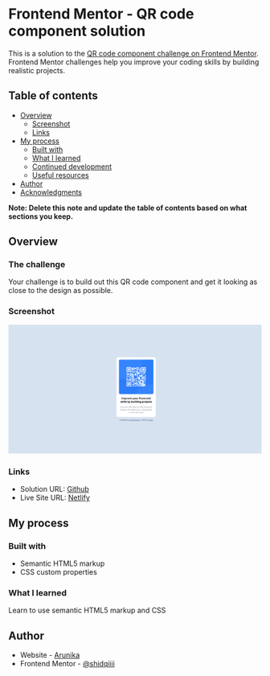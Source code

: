 # Frontend Mentor - QR code component solution

This is a solution to the [QR code component challenge on Frontend Mentor](https://www.frontendmentor.io/challenges/qr-code-component-iux_sIO_H). Frontend Mentor challenges help you improve your coding skills by building realistic projects.

## Table of contents

- [Overview](#overview)
  - [Screenshot](#screenshot)
  - [Links](#links)
- [My process](#my-process)
  - [Built with](#built-with)
  - [What I learned](#what-i-learned)
  - [Continued development](#continued-development)
  - [Useful resources](#useful-resources)
- [Author](#author)
- [Acknowledgments](#acknowledgments)

**Note: Delete this note and update the table of contents based on what sections you keep.**

## Overview

### The challenge

Your challenge is to build out this QR code component and get it looking as close to the design as possible.

### Screenshot

![](./images/screenshot.png)

### Links

- Solution URL: [Github](https://github.com/shidqiiii/QR-code-component)
- Live Site URL: [Netlify](https://qr-code-dev-arunika.netlify.app/)

## My process

### Built with

- Semantic HTML5 markup
- CSS custom properties

### What I learned

Learn to use semantic HTML5 markup and CSS

## Author

- Website - [Arunika](https://arunikaproject.netlify.app/)
- Frontend Mentor - [@shidqiiii](https://www.frontendmentor.io/profile/shidqiiii)
